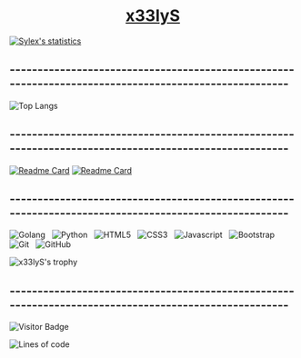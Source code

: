 <div align="center" color="fffFFF"><h1><a href="https://x33lys.github.io/">x33lyS</a></h1></div>

[![Sylex's statistics](https://github-readme-stats.vercel.app/api?username=x33lyS&show_icons=true&bg_color=000000&text_color=FFFFFF&title_color=FFFFFF&icon_color=FF0C00&border_radius=30&hide=issues)](#)

## -----------------------------------------------------------------------------------------------------

![Top Langs](https://github-readme-stats.vercel.app/api/top-langs/?username=x33lyS&hide=TeX&layout=compact&bg_color=000000&text_color=FFFFFF&title_color=FFFFFF&icon_color=FF0C00&border_radius=30)

## -----------------------------------------------------------------------------------------------------
<a href="https://groupie-tracker-x33lys.herokuapp.com/">![Readme Card](https://github-readme-stats.vercel.app/api/pin/?username=x33lyS&repo=Groupie-tracker&bg_color=000000&text_color=FFFFFF&title_color=FFFFFF&icon_color=FF0C00&border_radius=30)</a>
<a href="https://github.com/x33lyS/WebDev">![Readme Card](https://github-readme-stats.vercel.app/api/pin/?username=x33lyS&repo=WebDev&bg_color=000000&text_color=FFFFFF&title_color=FFFFFF&icon_color=FF0C00&border_radius=30)</a>

## -----------------------------------------------------------------------------------------------------

![Golang](https://img.shields.io/badge/-Golang-black?logo=go&style=for-the-badge)&nbsp;&nbsp;
![Python](https://img.shields.io/badge/-Python-black?logo=python&style=for-the-badge)&nbsp;&nbsp;
![HTML5](https://img.shields.io/badge/-HTML5-black?logo=html5&style=for-the-badge)&nbsp;&nbsp;
![CSS3](https://img.shields.io/badge/-CSS3-black?logo=css3&style=for-the-badge)&nbsp;&nbsp;
![Javascript](https://img.shields.io/badge/-Javascript-black?logo=javascript&style=for-the-badge)&nbsp;&nbsp;
![Bootstrap](https://img.shields.io/badge/-Bootstrap-black?logo=bootstrap&style=for-the-badge)&nbsp;&nbsp;
![Git](https://img.shields.io/badge/-Git-black?logo=git&style=for-the-badge)&nbsp;&nbsp;
![GitHub](https://img.shields.io/badge/-GitHub-black?logo=github&style=for-the-badge)&nbsp;&nbsp;
</br>


![x33lyS's trophy](https://hacked-github-stat-trophies.vercel.app/?username=x33lyS&theme=dracula&column=5&rank=SECRET,SSS,SS,S,AAA,AA,A,B&margin-w=18&margin-h=10&title=MultiLanguage,AllSuperRank,Joined2020,Commit,Repositories)

## -----------------------------------------------------------------------------------------------------

![Visitor Badge](https://visitor-badge.laobi.icu/badge?page_id=x33lyS.x33lyS)


![Lines of code](https://img.shields.io/badge/From%20Hello%20World%20I%27ve%20Written-1.9%20million%20lines%20of%20code-white)
